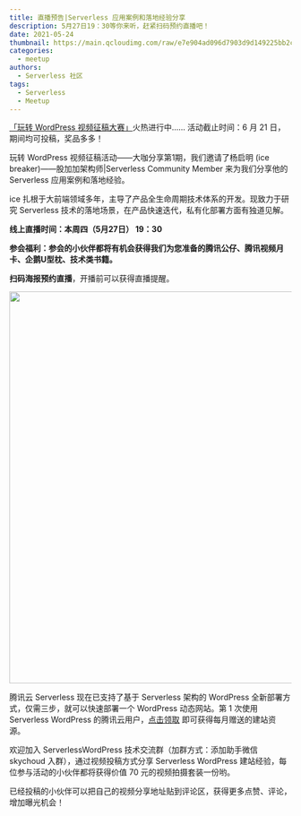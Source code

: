 ```yaml
---
title: 直播预告|Serverless 应用案例和落地经验分享
description: 5月27日19：30等你来听，赶紧扫码预约直播吧！
date: 2021-05-24
thumbnail: https://main.qcloudimg.com/raw/e7e904ad096d7903d9d149225bb2c012.png
categories:
  - meetup
authors:
  - Serverless 社区
tags:
  - Serverless
  - Meetup
---
```




[「玩转 WordPress 视频征稿大赛」](https://mp.weixin.qq.com/s/JKMJltcxdtJ0LEgMD0tQQw)火热进行中...... 活动截止时间：6 月 21 日，期间均可投稿，奖品多多！

玩转 WordPress 视频征稿活动——大咖分享第1期，我们邀请了杨启明 (ice breaker)——股加加架构师|Serverless Community Member 来为我们分享他的 Serverless 应用案例和落地经验。

ice 扎根于大前端领域多年，主导了产品全生命周期技术体系的开发。现致力于研究 Serverless 技术的落地场景，在产品快速迭代，私有化部署方面有独道见解。

**线上直播时间：本周四（5月27日） 19：30**

**参会福利：参会的小伙伴都将有机会获得我们为您准备的腾讯公仔、腾讯视频月卡、企鹅U型枕、技术类书籍。**

**扫码海报预约直播**，开播前可以获得直播提醒。



<img src="https://main.qcloudimg.com/raw/f4aab1a6b7da8db563234c0f763a9e45.jpg" width="700"/>



腾讯云 Serverless 现在已支持了基于 Serverless 架构的 WordPress 全新部署方式，仅需三步，就可以快速部署一个 WordPress 动态网站。第 1 次使用 Serverless WordPress 的腾讯云用户，[点击领取](https://cloud.tencent.com/act/pro/serverless-wordpress?from=10680) 即可获得每月赠送的建站资源。



欢迎加入 ServerlessWordPress 技术交流群（加群方式：添加助手微信 skychoud 入群），通过视频投稿方式分享 Serverless WordPress 建站经验，每位参与活动的小伙伴都将获得价值 70 元的视频拍摄套装一份哟。



已经投稿的小伙伴可以把自己的视频分享地址贴到评论区，获得更多点赞、评论，增加曝光机会！
